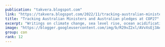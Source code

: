 ```yaml
---
publication: "takvera.blogspot.com"
link: "https://takvera.blogspot.com/2022/11/tracking-australian-ministers-and.html"
title: "Tracking Australian Ministers and Australian pledges at COP27"
excerpt: "Writings on climate change, sea level rise, ocean acidification, biodiversity loss, climate adaptation & protests from a Melbourne Citizen Journalist."
image: "https://blogger.googleusercontent.com/img/b/R29vZ2xl/AVvXsEj3Ae64kyAxmQH_lQi8kFHiny9EyNk5kscVZWSNUk_SIsp3xWWzK0XURU0z-Tty1wspYtEjeNQbXkfRHeEnGvl0E3Au4KkYyZdVkTHsqorDWQCWUXvAvjK-84_OxIRJ-tyMRakx5vkoUEKcJ5lfS-qvf4PVQ7X2Cbwuh-seOT5cnNtPx3gHMPTj06WT/w1200-h630-p-k-no-nu/2022-11-15-chris-Bowen-statement-cropped.jpeg"
group: con
rank: 12
---
```


